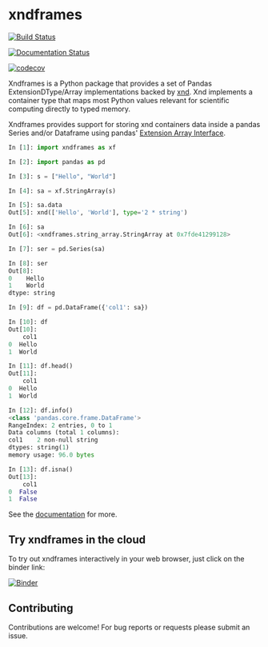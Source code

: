 
# xndframes

[![Build Status](https://travis-ci.org/Quansight/xndframes.svg?branch=master)](https://travis-ci.org/Quansight/xndframes)

[![Documentation Status](https://readthedocs.org/projects/xndframes/badge/?version=latest)](https://xndframes.readthedocs.io/en/latest)

[![codecov](https://codecov.io/gh/andersy005/xndframes/branch/master/graph/badge.svg)](https://codecov.io/gh/andersy005/xndframes)

Xndframes is a Python package that provides a set of Pandas ExtensionDType/Array implementations backed by [xnd](https://github.com/plures/xnd).
Xnd implements a container type that maps most Python values relevant for scientific computing directly to typed memory.

Xndframes provides support for storing xnd containers data inside a pandas Series and/or Dataframe using pandas' [Extension Array Interface](http://pandas-docs.github.io/pandas-docs-travis/extending.html#extension-types).

```python
In [1]: import xndframes as xf

In [2]: import pandas as pd

In [3]: s = ["Hello", "World"]

In [4]: sa = xf.StringArray(s)

In [5]: sa.data
Out[5]: xnd(['Hello', 'World'], type='2 * string')

In [6]: sa
Out[6]: <xndframes.string_array.StringArray at 0x7fde41299128>

In [7]: ser = pd.Series(sa)

In [8]: ser
Out[8]:
0    Hello
1    World
dtype: string

In [9]: df = pd.DataFrame({'col1': sa})

In [10]: df
Out[10]:
    col1
0  Hello
1  World

In [11]: df.head()
Out[11]:
    col1
0  Hello
1  World

In [12]: df.info()
<class 'pandas.core.frame.DataFrame'>
RangeIndex: 2 entries, 0 to 1
Data columns (total 1 columns):
col1    2 non-null string
dtypes: string(1)
memory usage: 96.0 bytes

In [13]: df.isna()
Out[13]:
    col1
0  False
1  False
```

See the [documentation](https://xndframes.readthedocs.io) for more.

## Try xndframes in the cloud

To try out xndframes interactively in your web browser, just click on the binder link:

[![Binder](https://i.imgur.com/xzKbKkP.png)](https://mybinder.org/v2/gh/Quansight/xndframes/master)

## Contributing

Contributions are welcome! For bug reports or requests please submit an issue.
